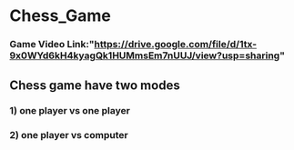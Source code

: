 # Chess_Game
###  Game Video Link:"https://drive.google.com/file/d/1tx-9x0WYd6kH4kyagQk1HUMmsEm7nUUJ/view?usp=sharing"
## Chess game have two modes 
### 1) one player vs one player
### 2) one player vs computer

